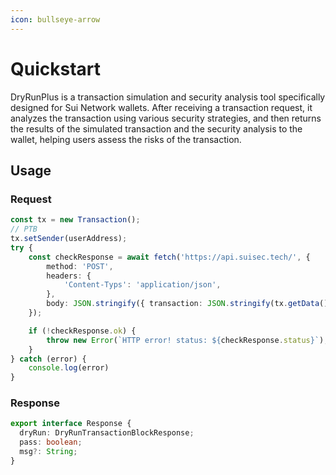 ```yaml
---
icon: bullseye-arrow
---
```


# Quickstart

DryRunPlus is a transaction simulation and security analysis tool specifically designed for Sui Network wallets. After receiving a transaction request, it analyzes the transaction using various security strategies, and then returns the results of the simulated transaction and the security analysis to the wallet, helping users assess the risks of the transaction.

## Usage

### Request

```TypeScript
const tx = new Transaction();
// PTB
tx.setSender(userAddress);
try {
    const checkResponse = await fetch('https://api.suisec.tech/', {
        method: 'POST',
        headers: {
            'Content-Typs': 'application/json',
        },
        body: JSON.stringify({ transaction: JSON.stringify(tx.getData()) })
    });

    if (!checkResponse.ok) {
        throw new Error(`HTTP error! status: ${checkResponse.status}`);
    }
} catch (error) {
    console.log(error)
}
```

### Response

```TypeScript
export interface Response {
  dryRun: DryRunTransactionBlockResponse;
  pass: boolean;
  msg?: String;
}
```
